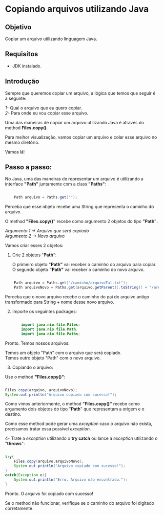 
# Copiando arquivos utilizando Java

## Objetivo<br>
Copiar um arquivo utilizando linguagem Java.

## Requisitos<br>   
* JDK instalado.



## Introdução

Sempre que queremos copiar um arquivo, a lógica que temos que seguir é a segunte:

*1-*  Qual o arquivo que eu quero copiar.<br>
*2-*  Para onde eu vou copiar esse arquivo.<br>


Uma das maneiras de copiar um arquivo utilizando Java é através do method **Files.copy()**.


Para melhor visualização, vamos copiar um arquivo e colar esse arquivo no mesmo diretório.


Vamos lá!


## Passo a passo:

No Java, uma das maneiras de representar um arquivo é utilizando a interface **"Path"** juntamente com a class **"Paths"**:

```java

    Path arquivo = Paths.get("");

```

Perceba que esse objeto recebe uma String que representa o caminho do arquivo.



O method **"Files.copy()"** recebe como argumento 2 objetos do tipo **"Path"**.

*Argumento 1 -> Arquivo que será copiado* <br>
*Argumento 2 -> Novo arquivo*<br>


Vamos criar esses 2 objetos:

1. Crie 2 objetos "**Path**":

    O primeiro objeto **"Path"** vai receber o caminho do arquivo para copiar.<br>
    O segundo objeto **"Path"** vai receber o caminho do novo arquivo.

```java

    Path arquivo = Paths.get("/caminho/arquivoTal.txt");
    Path arquivoNovo = Paths.get(arquivo.getParent().toString() + "/arquivo_novo.txt");

```


Perceba que o novo arquivo recebe o caminho do pai do arquivo antigo transformado para String + nome desse novo arquivo.


2. Importe os seguintes packages:
    ```java

        import java.nio.file.Files;
        import java.nio.file.Path;
        import java.nio.file.Paths;

    ```

Pronto. Temos nossos arquivos.

Temos um objeto "Path" com o arquivo que será copiado.<br>
Temos outro objeto "Path" com o novo arquivo.<br>



3. Copiando o arquivo:

Use o method **"Files.copy()"**:

```java

Files.copy(arquivo, arquivoNovo);
System.out.println("Arquivo copiado com sucesso!");

```

Como vimos anteriormente, o method **"Files.copy()"** recebe como argumento dois objetos do tipo "**Path**" que representam a origem e o destino.


Como esse method pode gerar uma *exception* caso o arquivo não exista, precisamos tratar essa possível *exception*.

4- Trate a *exception* utilizando o **try catch** ou lance a *exception* utilizando o "**throws**":

```java

try{
    Files.copy(arquivo,arquivoNovo);
    System.out.println("Arquivo copiado com sucesso!");
}
catch(Exception e){
    System.out.println("Erro. Arquivo não encontrado.");
}

```

Pronto. O arquivo foi copiado com sucesso!

Se o method não funcionar, verifique se o caminho do arquivo foi digitado corretamente.
